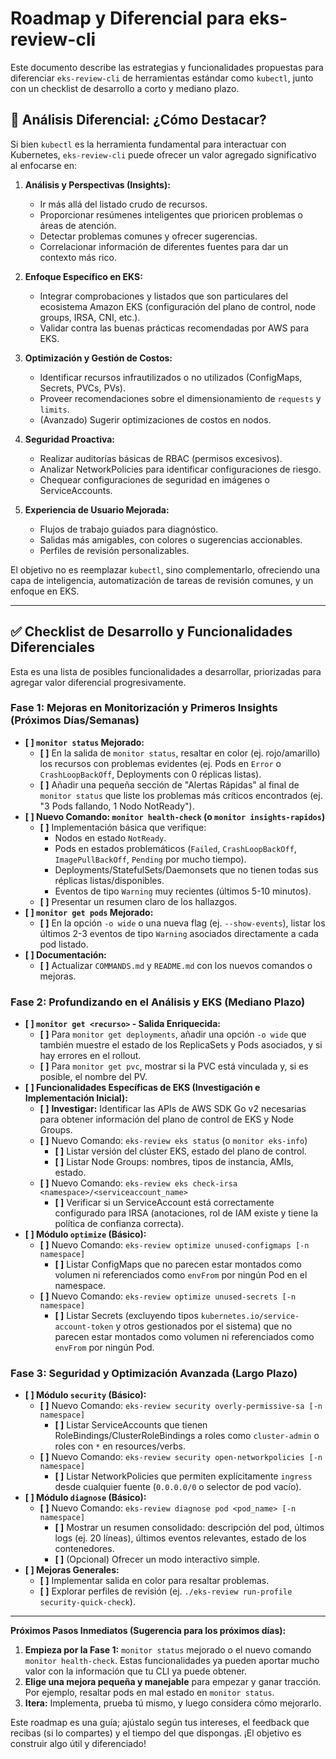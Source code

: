 # Roadmap y Diferencial para eks-review-cli

Este documento describe las estrategias y funcionalidades propuestas para diferenciar `eks-review-cli` de herramientas estándar como `kubectl`, junto con un checklist de desarrollo a corto y mediano plazo.

## 🎯 Análisis Diferencial: ¿Cómo Destacar?

Si bien `kubectl` es la herramienta fundamental para interactuar con Kubernetes, `eks-review-cli` puede ofrecer un valor agregado significativo al enfocarse en:

1.  **Análisis y Perspectivas (Insights):**
    * Ir más allá del listado crudo de recursos.
    * Proporcionar resúmenes inteligentes que prioricen problemas o áreas de atención.
    * Detectar problemas comunes y ofrecer sugerencias.
    * Correlacionar información de diferentes fuentes para dar un contexto más rico.

2.  **Enfoque Específico en EKS:**
    * Integrar comprobaciones y listados que son particulares del ecosistema Amazon EKS (configuración del plano de control, node groups, IRSA, CNI, etc.).
    * Validar contra las buenas prácticas recomendadas por AWS para EKS.

3.  **Optimización y Gestión de Costos:**
    * Identificar recursos infrautilizados o no utilizados (ConfigMaps, Secrets, PVCs, PVs).
    * Proveer recomendaciones sobre el dimensionamiento de `requests` y `limits`.
    * (Avanzado) Sugerir optimizaciones de costos en nodos.

4.  **Seguridad Proactiva:**
    * Realizar auditorías básicas de RBAC (permisos excesivos).
    * Analizar NetworkPolicies para identificar configuraciones de riesgo.
    * Chequear configuraciones de seguridad en imágenes o ServiceAccounts.

5.  **Experiencia de Usuario Mejorada:**
    * Flujos de trabajo guiados para diagnóstico.
    * Salidas más amigables, con colores o sugerencias accionables.
    * Perfiles de revisión personalizables.

El objetivo no es reemplazar `kubectl`, sino complementarlo, ofreciendo una capa de inteligencia, automatización de tareas de revisión comunes, y un enfoque en EKS.

---

## ✅ Checklist de Desarrollo y Funcionalidades Diferenciales

Esta es una lista de posibles funcionalidades a desarrollar, priorizadas para agregar valor diferencial progresivamente.

### Fase 1: Mejoras en Monitorización y Primeros Insights (Próximos Días/Semanas)

* **[ ] `monitor status` Mejorado:**
    * **[ ]** En la salida de `monitor status`, resaltar en color (ej. rojo/amarillo) los recursos con problemas evidentes (ej. Pods en `Error` o `CrashLoopBackOff`, Deployments con 0 réplicas listas).
    * **[ ]** Añadir una pequeña sección de "Alertas Rápidas" al final de `monitor status` que liste los problemas más críticos encontrados (ej. "3 Pods fallando, 1 Nodo NotReady").
* **[ ] Nuevo Comando: `monitor health-check` (o `monitor insights-rapidos`)**
    * **[ ]** Implementación básica que verifique:
        * Nodos en estado `NotReady`.
        * Pods en estados problemáticos (`Failed`, `CrashLoopBackOff`, `ImagePullBackOff`, `Pending` por mucho tiempo).
        * Deployments/StatefulSets/Daemonsets que no tienen todas sus réplicas listas/disponibles.
        * Eventos de tipo `Warning` muy recientes (últimos 5-10 minutos).
    * **[ ]** Presentar un resumen claro de los hallazgos.
* **[ ] `monitor get pods` Mejorado:**
    * **[ ]** En la opción `-o wide` o una nueva flag (ej. `--show-events`), listar los últimos 2-3 eventos de tipo `Warning` asociados directamente a cada pod listado.
* **[ ] Documentación:**
    * **[ ]** Actualizar `COMMANDS.md` y `README.md` con los nuevos comandos o mejoras.

### Fase 2: Profundizando en el Análisis y EKS (Mediano Plazo)

* **[ ] `monitor get <recurso>` - Salida Enriquecida:**
    * **[ ]** Para `monitor get deployments`, añadir una opción `-o wide` que también muestre el estado de los ReplicaSets y Pods asociados, y si hay errores en el rollout.
    * **[ ]** Para `monitor get pvc`, mostrar si la PVC está vinculada y, si es posible, el nombre del PV.
* **[ ] Funcionalidades Específicas de EKS (Investigación e Implementación Inicial):**
    * **[ ]** **Investigar:** Identificar las APIs de AWS SDK Go v2 necesarias para obtener información del plano de control de EKS y Node Groups.
    * **[ ]** Nuevo Comando: `eks-review eks status` (o `monitor eks-info`)
        * **[ ]** Listar versión del clúster EKS, estado del plano de control.
        * **[ ]** Listar Node Groups: nombres, tipos de instancia, AMIs, estado.
    * **[ ]** Nuevo Comando: `eks-review eks check-irsa <namespace>/<serviceaccount_name>`
        * **[ ]** Verificar si un ServiceAccount está correctamente configurado para IRSA (anotaciones, rol de IAM existe y tiene la política de confianza correcta).
* **[ ] Módulo `optimize` (Básico):**
    * **[ ]** Nuevo Comando: `eks-review optimize unused-configmaps [-n namespace]`
        * **[ ]** Listar ConfigMaps que no parecen estar montados como volumen ni referenciados como `envFrom` por ningún Pod en el namespace.
    * **[ ]** Nuevo Comando: `eks-review optimize unused-secrets [-n namespace]`
        * **[ ]** Listar Secrets (excluyendo tipos `kubernetes.io/service-account-token` y otros gestionados por el sistema) que no parecen estar montados como volumen ni referenciados como `envFrom` por ningún Pod.

### Fase 3: Seguridad y Optimización Avanzada (Largo Plazo)

* **[ ] Módulo `security` (Básico):**
    * **[ ]** Nuevo Comando: `eks-review security overly-permissive-sa [-n namespace]`
        * **[ ]** Listar ServiceAccounts que tienen RoleBindings/ClusterRoleBindings a roles como `cluster-admin` o roles con `*` en resources/verbs.
    * **[ ]** Nuevo Comando: `eks-review security open-networkpolicies [-n namespace]`
        * **[ ]** Listar NetworkPolicies que permiten explícitamente `ingress` desde cualquier fuente (`0.0.0.0/0` o selector de pod vacío).
* **[ ] Módulo `diagnose` (Básico):**
    * **[ ]** Nuevo Comando: `eks-review diagnose pod <pod_name> [-n namespace]`
        * **[ ]** Mostrar un resumen consolidado: descripción del pod, últimos logs (ej. 20 líneas), últimos eventos relevantes, estado de los contenedores.
        * **[ ]** (Opcional) Ofrecer un modo interactivo simple.
* **[ ] Mejoras Generales:**
    * **[ ]** Implementar salida en color para resaltar problemas.
    * **[ ]** Explorar perfiles de revisión (ej. `./eks-review run-profile security-quick-check`).

---

**Próximos Pasos Inmediatos (Sugerencia para los próximos días):**

1.  **Empieza por la Fase 1:** `monitor status` mejorado o el nuevo comando `monitor health-check`. Estas funcionalidades ya pueden aportar mucho valor con la información que tu CLI ya puede obtener.
2.  **Elige una mejora pequeña y manejable** para empezar y ganar tracción. Por ejemplo, resaltar pods en mal estado en `monitor status`.
3.  **Itera:** Implementa, prueba tú mismo, y luego considera cómo mejorarlo.

Este roadmap es una guía; ajústalo según tus intereses, el feedback que recibas (si lo compartes) y el tiempo del que dispongas. ¡El objetivo es construir algo útil y diferenciado!